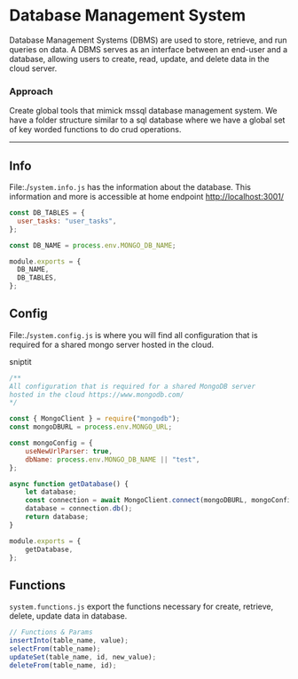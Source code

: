 # Database Management System

Database Management Systems (DBMS) are used to store, retrieve, and run queries on data. A DBMS serves as an interface between an end-user and a database, allowing users to create, read, update, and delete data in the cloud server.

### Approach

Create global tools that mimick mssql database management system. We have a folder structure similar to a sql database where we have a global set of key worded functions to do crud operations.

<hr />

## Info 
File:./`system.info.js` has the information about the database. This information and more is accessible at home endpoint [http://localhost:3001/](http://localhost:3001/)


```js
const DB_TABLES = {
  user_tasks: "user_tasks",
};

const DB_NAME = process.env.MONGO_DB_NAME;

module.exports = {
  DB_NAME,
  DB_TABLES,
};
```

## Config

File:./`system.config.js` is where you will find all configuration that is required for a shared mongo server hosted in the cloud.

sniptit

```js
/**
All configuration that is required for a shared MongoDB server
hosted in the cloud https://www.mongodb.com/
*/

const { MongoClient } = require("mongodb");
const mongoDBURL = process.env.MONGO_URL;

const mongoConfig = {
	useNewUrlParser: true,
	dbName: process.env.MONGO_DB_NAME || "test",
};

async function getDatabase() {
	let database;
	const connection = await MongoClient.connect(mongoDBURL, mongoConfig);
	database = connection.db();
	return database;
}

module.exports = {
	getDatabase,
};

```

## Functions

`system.functions.js` export the functions necessary for create, retrieve, delete, update data in database.

```js
// Functions & Params
insertInto(table_name, value);
selectFrom(table_name);
updateSet(table_name, id, new_value);
deleteFrom(table_name, id);
```
